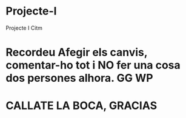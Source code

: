 # Projecte-I
Projecte I Citm
# Recordeu Afegir els canvis, comentar-ho tot i NO fer una cosa dos persones alhora. GG WP
# **CALLATE LA BOCA, GRACIAS**
